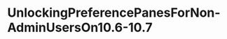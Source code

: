 UnlockingPreferencePanesForNon-AdminUsersOn10.6-10.7
====================================================
